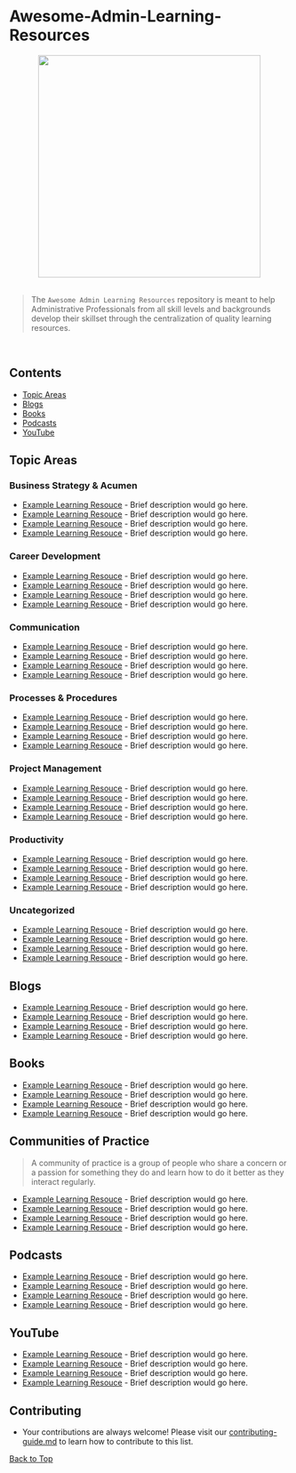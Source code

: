 # Awesome-Admin-Learning-Resources

<div align="center">
	<div>
		<img width="400" id="im" src=https://user-images.githubusercontent.com/64165327/130275836-83bf8126-6dd1-4324-ad66-add08ade1125.png>
	</div>
</div>

<br>

> The `Awesome Admin Learning Resources` repository is meant to help Administrative Professionals from all skill levels and backgrounds develop their skillset through the centralization of quality learning resources.  

<br>

## **Contents**
- [Topic Areas](#topic-areas)
- [Blogs](#blogs)
- [Books](#books)
- [Podcasts](#podcasts)
- [YouTube](#youtube)

## Topic Areas 

### Business Strategy & Acumen

- [Example Learning Resouce](https://www.google.com/) - Brief description would go here.
- [Example Learning Resouce](https://www.google.com/) - Brief description would go here.
- [Example Learning Resouce](https://www.google.com/) - Brief description would go here.
- [Example Learning Resouce](https://www.google.com/) - Brief description would go here.

### Career Development

- [Example Learning Resouce](https://www.google.com/) - Brief description would go here.
- [Example Learning Resouce](https://www.google.com/) - Brief description would go here.
- [Example Learning Resouce](https://www.google.com/) - Brief description would go here.
- [Example Learning Resouce](https://www.google.com/) - Brief description would go here.

### Communication

- [Example Learning Resouce](https://www.google.com/) - Brief description would go here.
- [Example Learning Resouce](https://www.google.com/) - Brief description would go here.
- [Example Learning Resouce](https://www.google.com/) - Brief description would go here.
- [Example Learning Resouce](https://www.google.com/) - Brief description would go here.

### Processes & Procedures

- [Example Learning Resouce](https://www.google.com/) - Brief description would go here.
- [Example Learning Resouce](https://www.google.com/) - Brief description would go here.
- [Example Learning Resouce](https://www.google.com/) - Brief description would go here.
- [Example Learning Resouce](https://www.google.com/) - Brief description would go here.

### Project Management

- [Example Learning Resouce](https://www.google.com/) - Brief description would go here.
- [Example Learning Resouce](https://www.google.com/) - Brief description would go here.
- [Example Learning Resouce](https://www.google.com/) - Brief description would go here.
- [Example Learning Resouce](https://www.google.com/) - Brief description would go here.

### Productivity

- [Example Learning Resouce](https://www.google.com/) - Brief description would go here.
- [Example Learning Resouce](https://www.google.com/) - Brief description would go here.
- [Example Learning Resouce](https://www.google.com/) - Brief description would go here.
- [Example Learning Resouce](https://www.google.com/) - Brief description would go here.

### Uncategorized

- [Example Learning Resouce](https://www.google.com/) - Brief description would go here.
- [Example Learning Resouce](https://www.google.com/) - Brief description would go here.
- [Example Learning Resouce](https://www.google.com/) - Brief description would go here.
- [Example Learning Resouce](https://www.google.com/) - Brief description would go here.

## Blogs

- [Example Learning Resouce](https://www.google.com/) - Brief description would go here.
- [Example Learning Resouce](https://www.google.com/) - Brief description would go here.
- [Example Learning Resouce](https://www.google.com/) - Brief description would go here.
- [Example Learning Resouce](https://www.google.com/) - Brief description would go here.

## Books

- [Example Learning Resouce](https://www.google.com/) - Brief description would go here.
- [Example Learning Resouce](https://www.google.com/) - Brief description would go here.
- [Example Learning Resouce](https://www.google.com/) - Brief description would go here.
- [Example Learning Resouce](https://www.google.com/) - Brief description would go here.

## Communities of Practice

> A community of practice is a group of people who share a concern or a passion for something they do and learn how to do it better as they interact regularly.

- [Example Learning Resouce](https://www.google.com/) - Brief description would go here.
- [Example Learning Resouce](https://www.google.com/) - Brief description would go here.
- [Example Learning Resouce](https://www.google.com/) - Brief description would go here.
- [Example Learning Resouce](https://www.google.com/) - Brief description would go here.

## Podcasts 

- [Example Learning Resouce](https://www.google.com/) - Brief description would go here.
- [Example Learning Resouce](https://www.google.com/) - Brief description would go here.
- [Example Learning Resouce](https://www.google.com/) - Brief description would go here.
- [Example Learning Resouce](https://www.google.com/) - Brief description would go here.

## YouTube

- [Example Learning Resouce](https://www.google.com/) - Brief description would go here.
- [Example Learning Resouce](https://www.google.com/) - Brief description would go here.
- [Example Learning Resouce](https://www.google.com/) - Brief description would go here.
- [Example Learning Resouce](https://www.google.com/) - Brief description would go here.

## Contributing
- Your contributions are always welcome! Please visit our [contributing-guide.md](https://github.com/iamericfletcher/awesome-admin-learning-resources/blob/main/contributing-guide.md) to learn how to contribute to this list.

[Back to Top](#contents)
